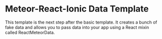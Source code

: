 # Meteor-React-Ionic Data Template

This template is the next step after the basic template. It creates a bunch of fake data and allows you to pass data into your app using a React mixin called ReactMeteorData.
